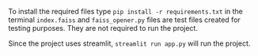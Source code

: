 To install the required files  type `pip install -r requirements.txt` in the terminal
`index.faiss` and `faiss_opener.py` files are test files created for testing purposes. They are not required to run the project.

Since the project uses streamlit, `streamlit run app.py` will run the project.
